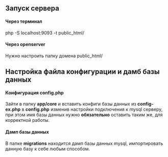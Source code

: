 ## Запуск сервера
#### Через терминал
php -S localhost:9093 -t public_html/
#### Через  openserver
Нужно настроить папку домена public_html/
## Настройка файла конфигурации и дамб базы данных
####  Конфигурация config.php
Зайти в папку **app/core** и вставить конфиги базы данных из **config-ex.php** в **сonfig.php** изменив настройки подключения к mysql серверу, при этом имя базы данных нужно **обязательно** оставить таким же, для корректной работы.
####  Дамп базы данных
В папке **migrations** находится дамп базы данных mysql, импортировать данную базу к себе любым способом.

